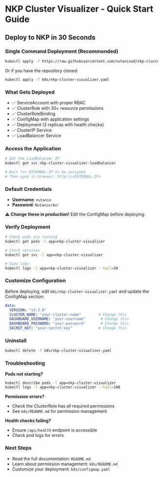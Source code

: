 # NKP Cluster Visualizer - Quick Start Guide

## Deploy to NKP in 30 Seconds

### Single Command Deployment (Recommended)

```bash
kubectl apply -f https://raw.githubusercontent.com/nutanixed/nkp-cluster-visualizer/v3.3.0/k8s/nkp-cluster-visualizer.yaml
```

Or if you have the repository cloned:

```bash
kubectl apply -f k8s/nkp-cluster-visualizer.yaml
```

### What Gets Deployed

- ✅ ServiceAccount with proper RBAC
- ✅ ClusterRole with 30+ resource permissions
- ✅ ClusterRoleBinding
- ✅ ConfigMap with application settings
- ✅ Deployment (3 replicas with health checks)
- ✅ ClusterIP Service
- ✅ LoadBalancer Service

### Access the Application

```bash
# Get the LoadBalancer IP
kubectl get svc nkp-cluster-visualizer-loadbalancer

# Wait for EXTERNAL-IP to be assigned
# Then open in browser: http://<EXTERNAL-IP>
```

### Default Credentials

- **Username**: `nutanix`
- **Password**: `Nutanix/4u!`

⚠️ **Change these in production!** Edit the ConfigMap before deploying.

### Verify Deployment

```bash
# Check pods are running
kubectl get pods -l app=nkp-cluster-visualizer

# Check services
kubectl get svc -l app=nkp-cluster-visualizer

# View logs
kubectl logs -l app=nkp-cluster-visualizer --tail=50
```

### Customize Configuration

Before deploying, edit `k8s/nkp-cluster-visualizer.yaml` and update the ConfigMap section:

```yaml
data:
  VERSION: "v3.3.0"
  CLUSTER_NAME: "your-cluster-name"        # Change this
  DASHBOARD_USERNAME: "your-username"       # Change this
  DASHBOARD_PASSWORD: "your-password"       # Change this
  SECRET_KEY: "your-secret-key"            # Change this
```

### Uninstall

```bash
kubectl delete -f k8s/nkp-cluster-visualizer.yaml
```

### Troubleshooting

**Pods not starting?**
```bash
kubectl describe pods -l app=nkp-cluster-visualizer
kubectl logs -l app=nkp-cluster-visualizer --tail=100
```

**Permission errors?**
- Check the ClusterRole has all required permissions
- See `k8s/README.md` for permission management

**Health checks failing?**
- Ensure `/api/health` endpoint is accessible
- Check pod logs for errors

### Next Steps

- Read the full documentation: `README.md`
- Learn about permission management: `k8s/README.md`
- Customize your deployment: `k8s/configmap.yaml`
